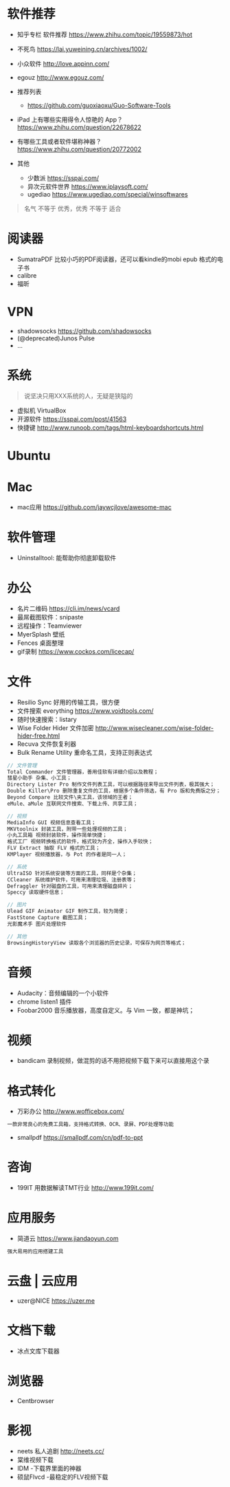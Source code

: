 # 软件推荐

- 知乎专栏 软件推荐 <https://www.zhihu.com/topic/19559873/hot>
- 不死鸟 <https://lai.yuweining.cn/archives/1002/>
- 小众软件 <http://love.appinn.com/>
- egouz <http://www.egouz.com/>
- 推荐列表

  - <https://github.com/guoxiaoxu/Guo-Software-Tools>
- iPad 上有哪些实用得令人惊艳的 App？ https://www.zhihu.com/question/22678622
- 有哪些工具或者软件堪称神器？ https://www.zhihu.com/question/20772002
- 其他

  - 少数派 <https://sspai.com/>
  - 异次元软件世界 <https://www.iplaysoft.com/>
  - ugediao <https://www.ugediao.com/special/winsoftwares>

> 名气 不等于 优秀，优秀 不等于 适合

# 阅读器

- SumatraPDF 比较小巧的PDF阅读器，还可以看kindle的mobi epub 格式的电子书
- calibre
- 福昕


# VPN

- shadowsocks https://github.com/shadowsocks
- (@deprecated)Junos Pulse
- ...

# 系统

> 说坚决只用XXX系统的人，无疑是狭隘的

- 虚拟机 VirtualBox
- 开源软件 <https://sspai.com/post/41563>
- 快捷键 <http://www.runoob.com/tags/html-keyboardshortcuts.html>

# Ubuntu

# Mac

- mac应用 <https://github.com/jaywcjlove/awesome-mac>

# 软件管理

- Uninstalltool: 能帮助你彻底卸载软件

# 办公

- 名片二维码 <https://cli.im/news/vcard>
- 最屌截图软件：snipaste
- 远程操作：Teamviewer
- MyerSplash 壁纸
- Fences 桌面整理
- gif录制 <https://www.cockos.com/licecap/>

# 文件

- Resilio Sync 好用的传输工具，很方便
- 文件搜索 everything <https://www.voidtools.com/>
- 随时快速搜索：listary
- Wise Folder Hider 文件加密 <http://www.wisecleaner.com/wise-folder-hider-free.html>
- Recuva 文件恢复利器
- Bulk Rename Utility 重命名工具，支持正则表达式

```javascript
// 文件管理
Total Commander 文件管理器，善用佳软有详细介绍以及教程；
彗星小助手 杂集、小工具；
Directory Lister Pro 制作文件列表工具，可以根据路径来导出文件列表，极其强大；
Double Killer\Pro 删除重复文件的工具，根据多个条件筛选，有 Pro 版和免费版之分；
Beyond Compare 比较文件\夹工具，该领域的王者；
eMule、aMule 互联网文件搜索、下载上传、共享工具；

// 视频
MediaInfo GUI 视频信息查看工具；
MKVtoolnix 封装工具，附带一些处理视频的工具；
小丸工具箱 视频封装软件，操作简单快捷；
格式工厂 视频转换格式的软件，格式较为齐全，操作入手较快；
FLV Extract 抽取 FLV 格式的工具；
KMPlayer 视频播放器，与 Pot 的作者是同一人；

// 系统
UltraISO 针对系统安装等方面的工具，同样是个杂集；
CCleaner 系统维护软件，可用来清理垃圾、注册表等；
Defraggler 针对磁盘的工具，可用来清理磁盘碎片；
Speccy 读取硬件信息；

// 图片
Ulead GIF Animator GIF 制作工具，较为简便；
FastStone Capture 截图工具；
光影魔术手 图片处理软件

// 其他
BrowsingHistoryView 读取各个浏览器的历史记录，可保存为网页等格式；
```

# 音频

- Audacity：音频编辑的一个小软件
- chrome listen1 插件
- Foobar2000 音乐播放器，高度自定义。与 Vim 一致，都是神坑；

# 视频

- bandicam 录制视频，做混剪的话不用把视频下载下来可以直接用这个录

# 格式转化

- 万彩办公 <http://www.wofficebox.com/>

```javascript
一款非常良心的免费工具箱，支持格式转换、OCR、录屏、PDF处理等功能
```

- smallpdf <https://smallpdf.com/cn/pdf-to-ppt>

# 咨询

- 199IT 用数据解读TMT行业 <http://www.199it.com/>


# 应用服务

- 简道云 <https://www.jiandaoyun.com>

```javascript
强大易用的应用搭建工具
```

# 云盘 | 云应用

- uzer@NICE <https://uzer.me>

# 文档下载

- 冰点文库下载器

# 浏览器

- Centbrowser


# 影视

- neets 私人追剧 <http://neets.cc/>
- 棠维视频下载
- IDM -下载界里面的神器
- 硕鼠Flvcd -最稳定的FLV视频下载